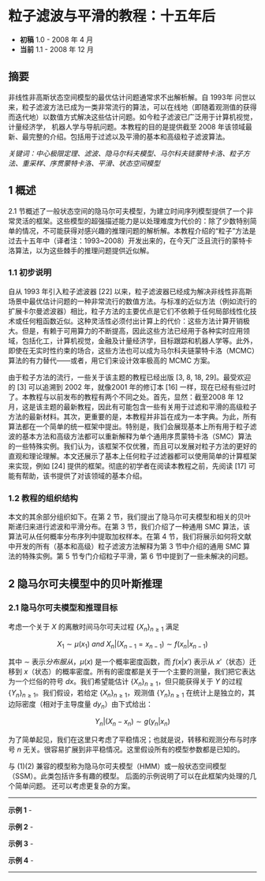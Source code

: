 # 粒子滤波与平滑的教程：十五年后

* **初稿** 1.0 - 2008 年 4 月
* **当前** 1.1 - 2008 年 12 月

## 摘要

非线性非高斯状态空间模型的最优估计问题通常求不出解析解。自 1993年 问世以来，粒子滤波方法已成为一类非常流行的算法，可以在线地（即随着观测值的获得而迭代地）以数值方式解决这些估计问题。如今粒子滤波已广泛用于计算机视觉，计量经济学， 机器人学与导航问题。本教程的目的是提供截至 2008 年该领域最新、最完整的介绍。包括用于过滤以及平滑的基本和高级粒子滤波算法。

*关键词：中心极限定理、滤波、隐马尔科夫模型、马尔科夫链蒙特卡洛、粒子方法、重采样、序贯蒙特卡洛、平滑、状态空间模型*

## 1 概述

2.1 节概述了一般状态空间的隐马尔可夫模型，为建立时间序列模型提供了一个非常灵活的框架。这些模型的超强描述能力是以处理难度为代价的：除了少数特别简单的情况，不可能获得对感兴趣的推理问题的解析解。本教程介绍的“粒子”方法是过去十五年中（译者注：1993~2008）开发出来的，在今天广泛且流行的蒙特卡洛算法，以为这些棘手的推理问题提供近似解。

### 1.1 初步说明

自从 1993 年引入粒子滤波器 [22] 以来，粒子滤波器已经成为解决非线性非高斯场景中最优估计问题的一种非常流行的数值方法。与标准的近似方法（例如流行的扩展卡尔曼滤波器）相比，粒子方法的主要优点是它们不依赖于任何局部线性化技术或任何粗函数近似。这种灵活性必须付出计算上的代价：这些方法计算开销极大。但是，有赖于可用算力的不断提高，因此这些方法已经用于各种实时应用领域，包括化工，计算机视觉，金融及计量经济学，目标跟踪和机器人学等。此外，即使在无实时性约束的场合，这些方法也可以成为马尔科夫链蒙特卡洛（MCMC）算法的有力替代——或者，用它们来设计效率极高的 MCMC 方案。

由于粒子方法的流行，一些关于该主题的教程已经出版 [3, 8, 18, 29]。最受欢迎的 [3] 可以追溯到 2002 年，就像2001 年的修订本 [16] 一样，现在已经有些过时了。本教程与以前发布的教程有两个不同之处。首先，显然：截至2008 年 12 月，这是该主题的最新教程，因此有可能包含一些有关用于过滤和平滑的高级粒子方法的最新材料。其次，更重要的是，本教程并非旨在成为一本字典。为此，所有算法都在一个简单的统一框架中提出。特别是，我们会展现基本上所有用于粒子滤波的基本方法和高级方法都可以重新解释为单个通用序贯蒙特卡洛（SMC）算法的一些特殊实例。我们认为，该框架不仅优雅，而且可以发展对粒子方法的更好的直观和理论理解。本文还展示了基本上任何粒子过滤器都可以使用简单的计算框架来实现，例如 [24] 提供的框架。彻底的初学者在阅读本教程之前，先阅读 [17] 可能有帮助，该书提供了对该领域的基本介绍。

### 1.2 教程的组织结构

本文的其余部分组织如下。在第 2 节，我们提出了隐马尔可夫模型和相关的贝叶斯递归来进行滤波和平滑分布。在第 3 节，我们介绍了一种通用 SMC 算法，该算法可从任何概率分布序列中提取加权样本。在第 4 节，我们将展示如何将文献中开发的所有（基本和高级）粒子滤波方法解释为第 3 节中介绍的通用 SMC 算法的特殊实例。第 5 节专门介绍粒子平滑，第 6 节中提到了一些未解决的问题。

## 2 隐马尔可夫模型中的贝叶斯推理

### 2.1 隐马尔可夫模型和推理目标

考虑一个关于 $X$ 的离散时间马尔可夫过程 $\{X_{n}\}_{n \geq 1}$  满足

$$X_1 \sim \mu(x_1)\ and\ X_n|(X_{n-1}=x_{n-1}) \sim f(x_n|x_{n-1})$$

其中 $\sim$ 表示*分布服从*，$\mu(x)$ 是一个概率密度函数，而 $f(x|x')$ 表示从 $x'$（状态）迁移到 $x$（状态）的概率密度。所有的密度都是关于一个主要的测量，我们把它表达为一个烂俗的符号 $dx$。我们希望能估计 $\{X_n\}_{n \geq 1}$，但只能获得关于 $Y$ 的过程 $\{Y_n\}_{n \geq 1}$。我们假设，若给定 $\{X_n\}_{n \geq 1}$，观测值 $\{Y_n\}_{n \geq 1}$ 在统计上是独立的，其边际密度（相对于主导度量 $dy_n$）由下式给出：

$$Y_n|(X_n-x_n) \sim g(y_n|x_n)$$

为了简单起见，我们在这里只考虑了平稳情况；也就是说，转移和观测分布与时序号 $n$ 无关。很容易扩展到非平稳情况。这里假设所有的模型参数都是已知的。

与 $(1)(2)$ 兼容的模型称为隐马尔可夫模型（HMM）或一般状态空间模型（SSM）。此类包括许多有趣的模型。 后面的示例说明了可以在此框架内处理的几个简单问题。 还可以考虑更复杂的方案。

---

**示例 1** - 

**示例 2** - 

**示例 3** - 

**示例 4** - 

---

